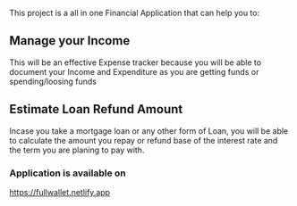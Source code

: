 This project is a all in one Financial Application that can help you to:

## Manage your Income 

This will be an effective Expense tracker because you will be able to document your Income and Expenditure
as you are getting funds or spending/loosing funds

## Estimate Loan Refund Amount 

Incase you take a mortgage loan or any other form of Loan, you will be able to calculate the amount you 
repay or refund base of the interest rate and the term you are planing to pay with. 


### Application is available on 

https://fullwallet.netlify.app